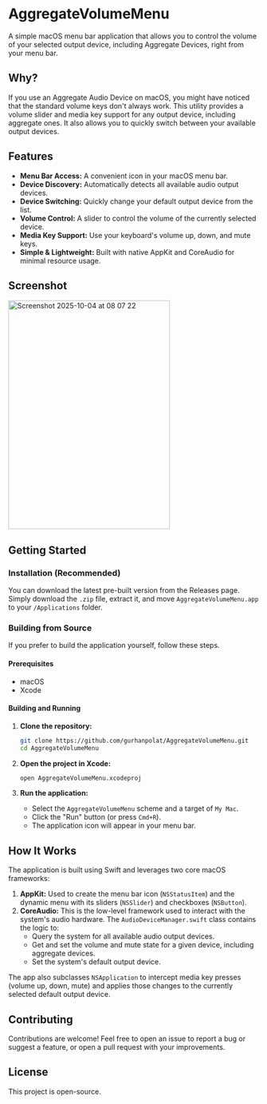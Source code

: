 # AggregateVolumeMenu

A simple macOS menu bar application that allows you to control the volume of your selected output device, including Aggregate Devices, right from your menu bar.

## Why?

If you use an Aggregate Audio Device on macOS, you might have noticed that the standard volume keys don't always work. This utility provides a volume slider and media key support for any output device, including aggregate ones. It also allows you to quickly switch between your available output devices.

## Features

*   **Menu Bar Access:** A convenient icon in your macOS menu bar.
*   **Device Discovery:** Automatically detects all available audio output devices.
*   **Device Switching:** Quickly change your default output device from the list.
*   **Volume Control:** A slider to control the volume of the currently selected device.
*   **Media Key Support:** Use your keyboard's volume up, down, and mute keys.
*   **Simple & Lightweight:** Built with native AppKit and CoreAudio for minimal resource usage.

## Screenshot

<img width="324" height="458" alt="Screenshot 2025-10-04 at 08 07 22" src="https://github.com/user-attachments/assets/484c4d54-6981-426d-83b1-795f3daa8f6d" />


## Getting Started

### Installation (Recommended)

You can download the latest pre-built version from the Releases page. Simply download the `.zip` file, extract it, and move `AggregateVolumeMenu.app` to your `/Applications` folder.

### Building from Source

If you prefer to build the application yourself, follow these steps.

#### Prerequisites

*   macOS
*   Xcode

#### Building and Running

1.  **Clone the repository:**
    ```sh
    git clone https://github.com/gurhanpolat/AggregateVolumeMenu.git
    cd AggregateVolumeMenu
    ```

2.  **Open the project in Xcode:**
    ```sh
    open AggregateVolumeMenu.xcodeproj
    ```

3.  **Run the application:**
    *   Select the `AggregateVolumeMenu` scheme and a target of `My Mac`.
    *   Click the "Run" button (or press `Cmd+R`).
    *   The application icon will appear in your menu bar.

## How It Works

The application is built using Swift and leverages two core macOS frameworks:
1.  **AppKit:** Used to create the menu bar icon (`NSStatusItem`) and the dynamic menu with its sliders (`NSSlider`) and checkboxes (`NSButton`).
2.  **CoreAudio:** This is the low-level framework used to interact with the system's audio hardware. The `AudioDeviceManager.swift` class contains the logic to:
    *   Query the system for all available audio output devices.
    *   Get and set the volume and mute state for a given device, including aggregate devices.
    *   Set the system's default output device.

The app also subclasses `NSApplication` to intercept media key presses (volume up, down, mute) and applies those changes to the currently selected default output device.

## Contributing

Contributions are welcome! Feel free to open an issue to report a bug or suggest a feature, or open a pull request with your improvements.

## License

This project is open-source.
